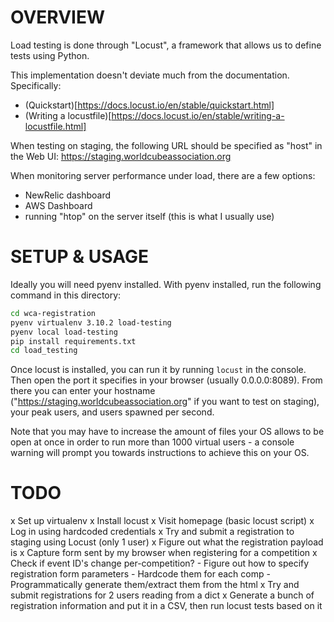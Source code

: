 # OVERVIEW

Load testing is done through "Locust", a framework that allows us to define tests using Python.

This implementation doesn't deviate much from the documentation. Specifically:
- (Quickstart)[https://docs.locust.io/en/stable/quickstart.html]
- (Writing a locustfile)[https://docs.locust.io/en/stable/writing-a-locustfile.html]

When testing on staging, the following URL should be specified as "host" in the Web UI: https://staging.worldcubeassociation.org

When monitoring server performance under load, there are a few options:
- NewRelic dashboard
- AWS Dashboard
- running "htop" on the server itself (this is what I usually use)


# SETUP & USAGE

Ideally you will need pyenv installed. With pyenv installed, run the following command in this directory:

```bash
cd wca-registration
pyenv virtualenv 3.10.2 load-testing
pyenv local load-testing
pip install requirements.txt
cd load_testing
```

Once locust is installed, you can run it by running `locust` in the console. Then open the port it specifies in your browser (usually 0.0.0.0:8089). From there you can enter your hostname ("https://staging.worldcubeassociation.org" if you want to test on staging), your peak users, and users spawned per second. 

Note that you may have to increase the amount of files your OS allows to be open at once in order to run more than 1000 virtual users - a console warning will prompt you towards instructions to achieve this on your OS.  

# TODO
x Set up virtualenv
x Install locust
x Visit homepage (basic locust script)
x Log in using hardcoded credentials
x Try and submit a registration to staging using Locust (only 1 user)
    x Figure out what the registration payload is
        x Capture form sent by my browser when registering for a competition
        x Check if event ID's change per-competition?
    - Figure out how to specify registration form parameters
        - Hardcode them for each comp
        - Programmatically generate them/extract them from the html
x Try and submit registrations for 2 users reading from a dict
x Generate a bunch of registration information and put it in a CSV, then run locust tests based on it
